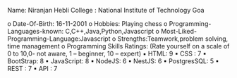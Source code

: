 Name: Niranjan Hebli
College : National  Institute of Technology Goa 

o Date-Of-Birth: 16-11-2001
o Hobbies: Playing chess
o Programming-Languages-known: C,C++,Java,Python,Javascript
o Most-Liked-Programming-Language:Javascript
o Strengths:Teamwork,problem solving, time management
o Programming Skills Ratings: (Rate yourself on a scale of 0 to 10,0- not aware, 1 –
beginner, 10 – expert)
▪ HTML: 9
▪ CSS : 7
▪ BootStrap: 8
▪ JavaScript: 8
▪ NodeJS: 6
▪ NestJS: 6
▪ PostgresSQL: 5
▪ REST : 7
▪ API : 7

